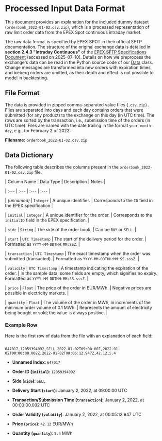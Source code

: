 # Processed Input Data Format

  

This document provides an explanation for the included dummy dataset (`orderbook_2022-01-02.csv.zip`), which is a processed representation of raw limit order data from the EPEX Spot continuous intraday market.

  

The raw data format is specified by EPEX SPOT in their official SFTP documentation. The structure of the original exchange data is detailed in **section 2.4.3 "Intraday Continuous"** of the [EPEX SFTP Specifications Document](https://www.epexspot.com/sites/default/files/download_center_files/SFTP_specifications_2020-07.pdf) (accessed on 2025-07-10). Details on how we preprocess the exchange's data can be read in the Python source code of our [Data](../bitepy/data.py) class. Change messages are transformed into new orders with expiration times, and iceberg orders are omitted, as their depth and effect is not possible to model in backtesting.

  

## File Format

  

The data is provided in zipped comma-separated value files (`.csv.zip`) . Files are separated into days and each day contains orders that were submitted (for any product) to the exchange on this day (in UTC time).  The rows are sorted by the transaction, i.e., submission time of the orders (in UTC time). Files are named with the date trailing in the format `year-month-day`, e.g., for February 2 of 2022:

  
**Filename:**  `orderbook_2022-01-02.csv.zip`

  

## Data Dictionary

  

The following table describes the columns present in the `orderbook_2022-01-02.csv.zip` file.

  

| Column Name | Data Type | Description | Notes |

| :--- | :--- | :--- | :--- |

|  *(unnamed)*  |  `Integer`  | A unique identifier. | Corresponds to the `ID` field in the EPEX specification |

|  `initial`  |  `Integer`  | A unique identifier for the order. | Corresponds to the `initialID` field in the EPEX specification. |

|  `side`  |  `String`  | The side of the order book. | Can be `BUY` or `SELL`. |

|  `start`  |  `UTC Timestamp`  | The start of the delivery period for the order. | Formatted as `YYYY-MM-DDTHH:MM:SSZ`. |

|  `transaction`  |  `UTC Timestamp`  | The exact timestamp when the order was submitted (transacted). | Formatted as `YYYY-MM-DDTHH:MM:SS.sssZ`. |

|  `validity`  |  `UTC Timestamp`  | A timestamp indicating the expiration of the order. | In the sample data, some fields are empty, which signifies no expiry. Formatted as `YYYY-MM-DDTHH:MM:SS.sssZ`. |

|  `price`  |  `Float`  | The price of the order in EUR/MWh. | Negative prices are possible in electricity markets. |

|  `quantity`  |  `Float`  | The volume of the order in MWh, in increments of the minimum order volume of 0.1 MWh. | Represents the amount of electricity being bought or sold; the value is always positive. |

  

### Example Row

  

Here is the first row of data from the file with an explanation of each field:

  

```

647017,12059394092,SELL,2022-01-02T09:00:00Z,2022-01-02T00:00:00.002Z,2022-01-02T00:05:12.947Z,42.12,5.4

```

  

- **Unnamed Index**: `647017`

- **Order ID (`initial`)**: `12059394092`

- **Side (`side`)**: `SELL`

- **Delivery Start (`start`)**: January 2, 2022, at 09:00:00 UTC

- **Transaction/Submission Time (`transaction`)**: January 2, 2022, at 00:00:00.002 UTC

- **Order Validity (`validity`)**: January 2, 2022, at 00:05:12.947 UTC

- **Price (`price`)**: `42.12` EUR/MWh

- **Quantity (`quantity`)**: `5.4` MWh